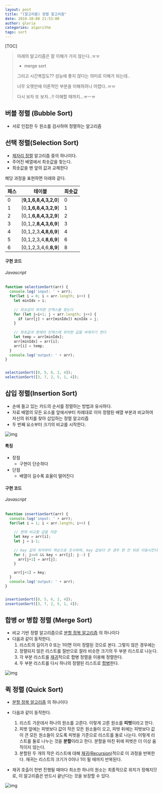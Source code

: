 ```yaml
---
layout: post
title: "(알고리즘) 정렬 알고리즘"
date: 2018-10-08 21:53:00
author: gloria
categories: algorithm
tags: sort
---
```



[TOC]



> 아래의 알고리즘은 잘 이해가 가지 않는다..ㅠㅠ
>
> - merge sort
>
> 그리고 시간복잡도?? 성능에 좋지 않다는 의미로 이해가 되는데..
>
> 너무 오랫만에 이론적인 부분을 이해하려니 어렵다..ㅠㅠ
>
> 다시 보자 또 보자…!! 이해할 때까지…ㅠㅡㅠ





## 버블 정렬 (Bubble Sort)

- 서로 인접한 두 원소를 검사하여 정렬하는 알고리즘





## 선택 정렬(Selection Sort)

- [제자리 정렬](https://ko.wikipedia.org/w/index.php?title=%EC%A0%9C%EC%9E%90%EB%A6%AC_%EC%95%8C%EA%B3%A0%EB%A6%AC%EC%A6%98&action=edit&redlink=1) 알고리즘 중의 하나이다.
- 주어진 배열에서 최솟값을 찾는다.
- 최솟값을 맨 앞의 값과 교체한다



해당 과정을 표현하면 아래와 같다.

| 패스 | 테이블                | 최솟값 |
| ---- | --------------------- | ------ |
| 0    | [**9,1,6,8,4,3,2,0**] | 0      |
| 1    | [0,**1,6,8,4,3,2,9**] | 1      |
| 2    | [0,1,**6,8,4,3,2,9**] | 2      |
| 3    | [0,1,2,**8,4,3,6,9**] | 3      |
| 4    | [0,1,2,3,**4,8,6,9**] | 4      |
| 5    | [0,1,2,3,4,**8,6,9**] | 6      |
| 6    | [0,1,2,3,4,6,**8,9**] | 8      |



#### 구현 코드

###### Javascript

```javascript
function selectionSort(arr) {
  console.log('input: ' + arr);
  for(let i = 0; i < arr.length; i++) {
    let minIdx = i;
    
    // 최솟값이 위치한 인덱스를 찾는다
    for (let j=i+1; j < arr.length; j++) {
      if (arr[j] < arr[minIdx]) minIdx = j;
    }
    
    // 최솟값과 현재의 인덱스에 위치한 값을 바꿔치기 한다
    let temp = arr[minIdx];
    arr[minIdx] = arr[i];
    arr[i] = temp;
  }
  console.log('output: ' + arr);
}


selectionSort([8, 5, 6, 2, 4]);
selectionSort([3, 7, 2, 5, 1, 4]);
```





## 삽입 정렬(Insertion Sort)

- 손에 들고 있는 카드의 순서를 정렬하는 방법과 유사하다.
- 자료 배열의 모든 요소를 앞에서부터 차례대로 이미 정렬된 배열 부분과 비교하여 자신의 위치를 찾아 삽입하는 정렬 알고리즘
- 두 번째 요소부터 크기의 비교를 시작한다.

![img](https://upload.wikimedia.org/wikipedia/commons/e/ea/Insertion_sort_001.PNG)

#### 특징

- 장점
  - 구현이 단순하다
- 단점
  - 배열이 길수록 효율이 떨어진다



#### 구현 코드

###### Javascript

```javascript
function insertionSort(arr) {
  console.log('input: ' + arr);
  for(let i = 1; i < arr.length; i++) {
    
    // 현재 비교할 값을 저장
    let key = arr[i];
    let j = i-1;
    
    // key 값의 위치부터 역순으로 조사하며, key 값보다 큰 경우 한 칸 뒤로 이동시킨다
    for (; j>=0 && key < arr[j]; j--) {
      arr[j+1] = arr[j];
    }

    arr[j+1] = key;
  }
  console.log('output: ' + arr);
}


insertionSort([8, 5, 6, 2, 4]);
insertionSort([3, 7, 2, 5, 1, 4]);
```





## 합병 or 병합 정렬 (Merge Sort)

- 비교 기반 정렬 알고리즘으로 [분할 정복 알고리즘](https://ko.wikipedia.org/wiki/%EB%B6%84%ED%95%A0_%EC%A0%95%EB%B3%B5_%EC%95%8C%EA%B3%A0%EB%A6%AC%EC%A6%98) 의 하나이다
- 다음과 같이 동작한다.
  1. 리스트의 길이가 0 또는 1이면 이미 정렬된 것으로 본다. 그렇지 않은 경우에는
  2. 정렬되지 않은 리스트를 절반으로 잘라 비슷한 크기의 두 부분 리스트로 나눈다.
  3. 각 부분 리스트를 [재귀](https://ko.wikipedia.org/wiki/%EC%9E%AC%EA%B7%80%ED%95%A8%EC%88%98)적으로 합병 정렬을 이용해 정렬한다.
  4. 두 부분 리스트를 다시 하나의 정렬된 리스트로 [합병](https://ko.wikipedia.org/w/index.php?title=%ED%95%A9%EB%B3%91_%EC%95%8C%EA%B3%A0%EB%A6%AC%EC%A6%98&action=edit&redlink=1)한다.

![img](https://cdn-images-1.medium.com/max/1600/1*aJ1YiME33o0dBZTCmid7iw.png)





## 퀵 정렬 (Quick Sort)

- [분할 정복 알고리즘](https://ko.wikipedia.org/wiki/%EB%B6%84%ED%95%A0_%EC%A0%95%EB%B3%B5_%EC%95%8C%EA%B3%A0%EB%A6%AC%EC%A6%98) 의 하나이다
- 다음과 같이 동작한다.
  1. 리스트 가운데서 하나의 원소를 고른다. 이렇게 고른 원소를 **피벗**이라고 한다.
  2. 피벗 앞에는 피벗보다 값이 작은 모든 원소들이 오고, 피벗 뒤에는 피벗보다 값이 큰 모든 원소들이 오도록 피벗을 기준으로 리스트를 둘로 나눈다. 이렇게 리스트를 둘로 나누는 것을 **분할**이라고 한다. 분할을 마친 뒤에 피벗은 더 이상 움직이지 않는다.
  3. 분할된 두 개의 작은 리스트에 대해 [재귀(Recursion)](https://ko.wikipedia.org/wiki/%EC%9E%AC%EA%B7%80%ED%95%A8%EC%88%98)적으로 이 과정을 반복한다. 재귀는 리스트의 크기가 0이나 1이 될 때까지 반복된다.

- 재귀 호출이 한번 진행될 때마다 최소한 하나의 원소는 최종적으로 위치가 정해지므로, 이 알고리즘은 반드시 끝난다는 것을 보장할 수 있다.

![img](https://image.slidesharecdn.com/3-150507101206-lva1-app6892/95/38-quicksort-5-1024.jpg?cb=1430993563)




